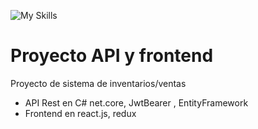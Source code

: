 
![My Skills](https://skillicons.dev/icons?i=dotnet,html,css,js,nodejs,redux,react,&theme=dark)

#  Proyecto API y frontend

Proyecto de sistema de inventarios/ventas

* API Rest en C# net.core, JwtBearer , EntityFramework
* Frontend en react.js, redux
